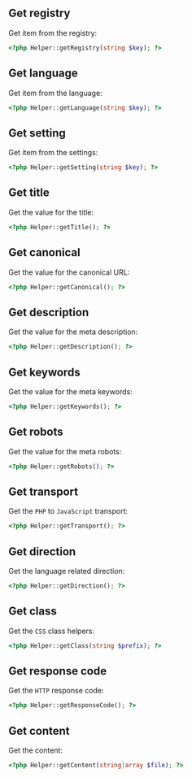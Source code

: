 Get registry
------------

Get item from the registry:

```php
<?php Helper::getRegistry(string $key); ?>
```


Get language
------------

Get item from the language:

```php
<?php Helper::getLanguage(string $key); ?>
```


Get setting
-----------

Get item from the settings:

```php
<?php Helper::getSetting(string $key); ?>
```


Get title
---------

Get the value for the title:

```php
<?php Helper::getTitle(); ?>
```


Get canonical
-------------

Get the value for the canonical URL:

```php
<?php Helper::getCanonical(); ?>
```


Get description
---------------

Get the value for the meta description:

```php
<?php Helper::getDescription(); ?>
```


Get keywords
------------

Get the value for the meta keywords:

```php
<?php Helper::getKeywords(); ?>
```


Get robots
----------

Get the value for the meta robots:

```php
<?php Helper::getRobots(); ?>
```


Get transport
-------------

Get the `PHP` to `JavaScript` transport:

```php
<?php Helper::getTransport(); ?>
```


Get direction
-------------

Get the language related direction:

```php
<?php Helper::getDirection(); ?>
```


Get class
---------

Get the `CSS` class helpers:

```php
<?php Helper::getClass(string $prefix); ?>
```


Get response code
-----------------

Get the `HTTP` response code:

```php
<?php Helper::getResponseCode(); ?>
```


Get content
-----------

Get the content:

```php
<?php Helper::getContent(string|array $file); ?>
```
